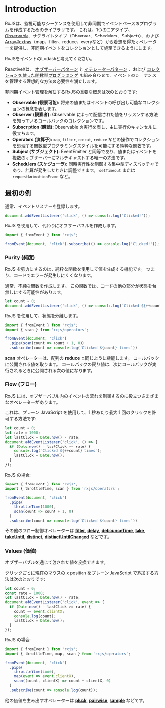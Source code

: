 # Introduction

RxJSは、監視可能なシーケンスを使用して非同期でイベントベースのプログラムを作成するためのライブラリです。 これは、1つのコアタイプ、 [Observable](./guide/observable)、サテライトタイプ（Observer、Schedulers、Subjects）、および [Array#extras](https://developer.mozilla.org/en-US/docs/Web/JavaScript/New_in_JavaScript/1.6)（map、filter、reduce、everyなど）から着想を得たオペレーターを提供し、非同期イベントをコレクションとして処理できるようにします。

<span class="informal">RxJSをイベントのLodashと考えてください。</span>

ReactiveXは、 [オブザーバーパターン](https://en.wikipedia.org/wiki/Observer_pattern) と [イテレーターパターン](https://en.wikipedia.org/wiki/Iterator_pattern) 、および [コレクションを使った関数型プログラミング](http://martinfowler.com/articles/collection-pipeline/#NestedOperatorExpressions) を組み合わせて、イベントのシーケンスを管理する理想的な方法の必要性を満たします。

非同期イベント管理を解決するRxJSの重要な概念は次のとおりです:

- **Observable (観察可能):** 将来の値またはイベントの呼び出し可能なコレクションの概念を表します。
- **Observer (観察者):** Observable によって配信された値をリッスンする方法を知っているコールバックのコレクションです。
- **Subscription (購読):** Observable の実行を表し、主に実行のキャンセルに役立ちます。
- **Operators (演算子):** `map`, `filter`, `concat`, `reduce` などの操作でコレクションを処理する関数型プログラミングスタイルを可能にする純粋な関数です。
- **Subject (サブジェクト):** EventEmitter と同等であり、値またはイベントを複数のオブザーバーにマルチキャストする唯一の方法です。
- **Schedulers (スケジューラ):** 同時実行性を制御する集中型ディスパッチャであり、計算が発生したときに調整できます。 `setTimeout` または `requestAnimationFrame` など。

## 最初の例

通常、イベントリスナーを登録します。

```ts
document.addEventListener('click', () => console.log('Clicked!'));
```

RxJS を使用して、代わりにオブザーバブルを作成します。

```ts
import { fromEvent } from 'rxjs';

fromEvent(document, 'click').subscribe(() => console.log('Clicked!'));
```

### Purity (純度)

RxJS を強力にするのは、純粋な関数を使用して値を生成する機能です。 つまり、コードでエラーが発生しにくくなります。

通常、不純な関数を作成します。
この関数では、コードの他の部分が状態を台無しにする可能性があります。

```ts
let count = 0;
document.addEventListener('click', () => console.log(`Clicked ${++count} times`));
```

RxJS を使用して、状態を分離します。

```ts
import { fromEvent } from 'rxjs';
import { scan } from 'rxjs/operators';

fromEvent(document, 'click')
  .pipe(scan(count => count + 1, 0))
  .subscribe(count => console.log(`Clicked ${count} times`));
```

**scan** オペレーターは、配列の **reduce** と同じように機能します。 コールバックに公開される値を取ります。 コールバックの戻り値は、次にコールバックが実行されるときに公開される次の値になります。

### Flow (フロー)

RxJS には、オブザーバブル内のイベントの流れを制御するのに役立つさまざまなオペレーターがあります。

これは、プレーン JavaScript を使用して、1 秒あたり最大 1 回のクリックを許可する方法です:

```ts
let count = 0;
let rate = 1000;
let lastClick = Date.now() - rate;
document.addEventListener('click', () => {
  if (Date.now() - lastClick >= rate) {
    console.log(`Clicked ${++count} times`);
    lastClick = Date.now();
  }
});
```

RxJS の場合:

```ts
import { fromEvent } from 'rxjs';
import { throttleTime, scan } from 'rxjs/operators';

fromEvent(document, 'click')
  .pipe(
    throttleTime(1000),
    scan(count => count + 1, 0)
  )
  .subscribe(count => console.log(`Clicked ${count} times`));
```

その他のフロー制御オペレーターは [**filter**](../api/operators/filter), [**delay**](../api/operators/delay), [**debounceTime**](../api/operators/debounceTime), [**take**](../api/operators/take), [**takeUntil**](../api/operators/takeUntil), [**distinct**](../api/operators/distinct), [**distinctUntilChanged**](../api/operators/distinctUntilChanged) などです。

### Values (価値)

オブザーバブルを通じて渡された値を変換できます。

クリックごとに現在のマウスの x position をプレーン JavaScript で追加する方法は次のとおりです:

```ts
let count = 0;
const rate = 1000;
let lastClick = Date.now() - rate;
document.addEventListener('click', event => {
  if (Date.now() - lastClick >= rate) {
    count += event.clientX;
    console.log(count);
    lastClick = Date.now();
  }
});
```

RxJS の場合:

```ts
import { fromEvent } from 'rxjs';
import { throttleTime, map, scan } from 'rxjs/operators';

fromEvent(document, 'click')
  .pipe(
    throttleTime(1000),
    map(event => event.clientX),
    scan((count, clientX) => count + clientX, 0)
  )
  .subscribe(count => console.log(count));
```

他の価値を生み出すオペレーターは [**pluck**](../api/operators/pluck), [**pairwise**](../api/operators/pairwise), [**sample**](../api/operators/sample) などです。
